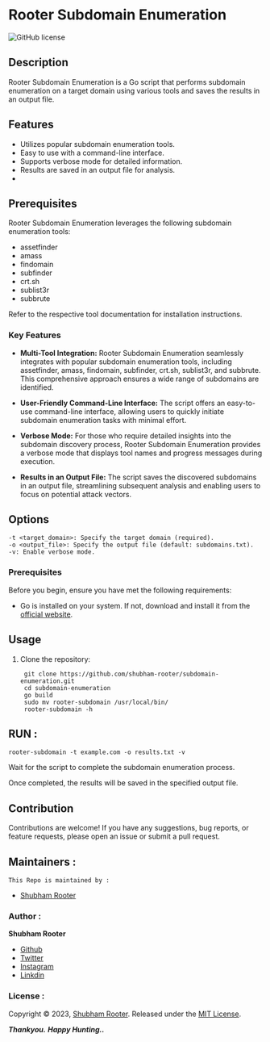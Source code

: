# Rooter Subdomain Enumeration

![GitHub license](https://img.shields.io/badge/license-MIT-blue.svg)

## Description

Rooter Subdomain Enumeration is a Go script that performs subdomain enumeration on a target domain using various tools and saves the results in an output file.

## Features

- Utilizes popular subdomain enumeration tools.
- Easy to use with a command-line interface.
- Supports verbose mode for detailed information.
- Results are saved in an output file for analysis.
- 
## Prerequisites

Rooter Subdomain Enumeration leverages the following subdomain enumeration tools:
- assetfinder
- amass
- findomain
- subfinder
- crt.sh
- sublist3r
- subbrute

Refer to the respective tool documentation for installation instructions.


### Key Features

- **Multi-Tool Integration:** Rooter Subdomain Enumeration seamlessly integrates with popular subdomain enumeration tools, including assetfinder, amass, findomain, subfinder, crt.sh, sublist3r, and subbrute. This comprehensive approach ensures a wide range of subdomains are identified.

- **User-Friendly Command-Line Interface:** The script offers an easy-to-use command-line interface, allowing users to quickly initiate subdomain enumeration tasks with minimal effort.

- **Verbose Mode:** For those who require detailed insights into the subdomain discovery process, Rooter Subdomain Enumeration provides a verbose mode that displays tool names and progress messages during execution.

- **Results in an Output File:** The script saves the discovered subdomains in an output file, streamlining subsequent analysis and enabling users to focus on potential attack vectors.

## Options

    -t <target_domain>: Specify the target domain (required).
    -o <output_file>: Specify the output file (default: subdomains.txt).
    -v: Enable verbose mode.



### Prerequisites

Before you begin, ensure you have met the following requirements:

- Go is installed on your system. If not, download and install it from the [official website](https://golang.org/dl/).


## Usage

1. Clone the repository:

   ```
    git clone https://github.com/shubham-rooter/subdomain-enumeration.git
	cd subdomain-enumeration
	go build
	sudo mv rooter-subdomain /usr/local/bin/
	rooter-subdomain -h
    ```
## RUN :   
 	rooter-subdomain -t example.com -o results.txt -v
  
Wait for the script to complete the subdomain enumeration process.

Once completed, the results will be saved in the specified output file.

## Contribution

Contributions are welcome! If you have any suggestions, bug reports, or feature requests, please open an issue or submit a pull request.

## Maintainers :

`This Repo is maintained by : `

- [Shubham Rooter](https://github.com/shubham-rooter)

### Author :

**Shubham Rooter**

* [Github](https://www.github.com/shubham-rooter)
* [Twitter](https://www.twitter.com/shubhamtiwari_r)
* [Instagram](https://www.instagram.com/shubham_rooter)
* [Linkdin](https://www.linkedin.com/in/shubham-tiwari09/)  

### License :

Copyright © 2023, [Shubham Rooter](https://github.com/Shubham-Rooter).
Released under the [MIT License](LICENSE).

***Thankyou.***
***Happy Hunting..***
